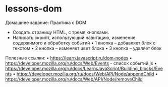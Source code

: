 # lessons-dom

Домашнее задание: Практика с DOM
- Создать страницу HTML, с тремя кнопками.
- Написать скрипт, использующий навигацию, изменение содержимого и обработку событий
•	1 кнопка – добавляет блок с текстом
•	2 кнопка – изменяет цвет блока
•	3 кнопка – удаляет блок

Полезные ссылки: 
•	https://learn.javascript.ru/dom-nodes
•	https://developer.mozilla.org/ru/docs/Web/Events - список событий js
•	https://developer.mozilla.org/ru/docs/Learn/JavaScript/Building_blocks/Events
•	https://developer.mozilla.org/ru/docs/Web/API/Node/appendChild
•	https://developer.mozilla.org/ru/docs/Web/API/Node/removeChild
